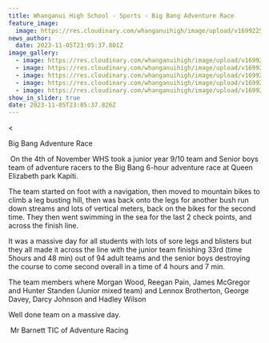 ```yaml
---
title: Whanganui High School - Sports - Big Bang Adventure Race
feature_image:
  image: https://res.cloudinary.com/whanganuihigh/image/upload/v1699225750/News/Picture5.jpg
news_author:
  date: 2023-11-05T23:05:37.801Z
image_gallery:
  - image: https://res.cloudinary.com/whanganuihigh/image/upload/v1699225751/News/Picture2.jpg
  - image: https://res.cloudinary.com/whanganuihigh/image/upload/v1699225750/News/Picture1.jpg
  - image: https://res.cloudinary.com/whanganuihigh/image/upload/v1699225750/News/Picture6.jpg
  - image: https://res.cloudinary.com/whanganuihigh/image/upload/v1699225750/News/Picture4.jpg
  - image: https://res.cloudinary.com/whanganuihigh/image/upload/v1699225750/News/Picture3.jpg
show_in_slider: true
date: 2023-11-05T23:05:37.826Z
---
```

<

Big Bang Adventure Race

 On the 4th of November WHS took a junior year 9/10 team and Senior boys team of adventure racers to the Big Bang 6-hour adventure race at Queen Elizabeth park Kapiti.

The team started on foot with a navigation, then moved to mountain bikes to climb a leg busting hill, then was back onto the legs for another bush run down streams and lots of vertical meters, back on the bikes for the second time. They then went swimming in the sea for the last 2 check points, and across the finish line. 

It was a massive day for all students with lots of sore legs and blisters but they all made it across the line with the junior team finishing 33rd (time 5hours and 48 min) out of 94 adult teams and the senior boys destroying the course to come second overall in a time of 4 hours and 7 min.

The team members where Morgan Wood, Reegan Pain, James McGregor and Hunter Standen (Junior mixed team) and Lennox Brotherton, George Davey, Darcy Johnson and Hadley Wilson

Well done team on a massive day.

 Mr Barnett TIC of Adventure Racing